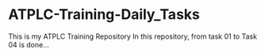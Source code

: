 # ATPLC-Training-Daily_Tasks 
This is my ATPLC Training Repository
In this repository, from task 01 to Task 04 is done... 
